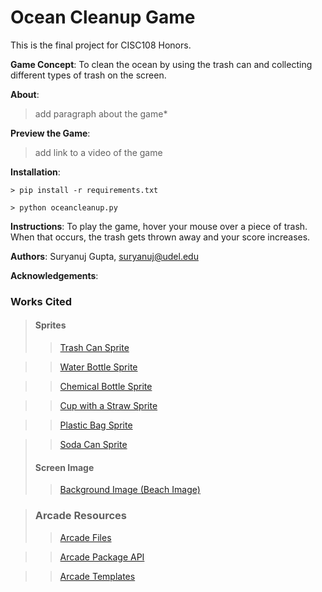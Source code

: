 # Ocean Cleanup Game
This is the final project for CISC108 Honors.

**Game Concept**: To clean the ocean by using the trash can and collecting different types of trash on the screen.

**About**: 
>add paragraph about the game*

**Preview the Game**: 
>add link to a video of the game

**Installation**: 
```
> pip install -r requirements.txt
```
```
> python oceancleanup.py
```

**Instructions**: To play the game, hover your mouse over a piece of trash. When that occurs, the trash gets thrown away and your score increases. 

**Authors**: Suryanuj Gupta, suryanuj@udel.edu

**Acknowledgements**:



### Works Cited
>#### Sprites
>>[Trash Can Sprite](https://pixabay.com/illustrations/trash-waste-recycling-recyclable-3340485/)

>>[Water Bottle Sprite](https://pixabay.com/illustrations/water-bottle-water-plastic-bottle-3927420/)

>>[Chemical Bottle Sprite](https://www.needpix.com/photo/176861/chemistry-lab-experiment-science-flask-glass-bottle-equipment-liquid)

>>[Cup with a Straw Sprite](https://www.needpix.com/photo/18919/cup-lid-straw-disposable-soft-drink-fizzy-soda-carbonated)

>>[Plastic Bag Sprite](https://pixabay.com/vectors/shopping-bag-tote-bag-tote-sack-30543/)

>>[Soda Can Sprite](https://www.needpix.com/photo/947294/tin-rossa-metallic-jar-cans-colors-illustration-graphics-container)
>#### Screen Image
>>[Background Image (Beach Image)](https://www.goodfreephotos.com/vector-images/sandy-beach-with-waves-vector-clipart.png.php)


>### Arcade Resources
>>[Arcade Files](http://arcade.academy/installation.html)

>>[Arcade Package API](http://arcade.academy/arcade.html)

>>[Arcade Templates](http://arcade.academy/examples/index.html)
